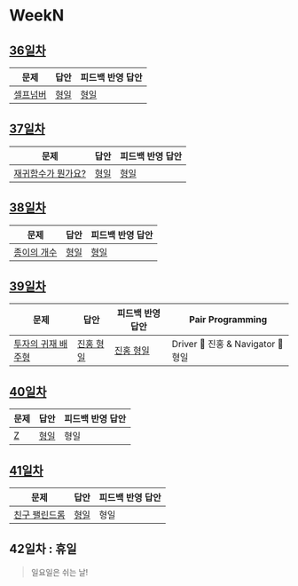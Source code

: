 # WeekN

## [36일차](Day36)

| 문제                                             | 답안                        | 피드백 반영 답안               |
| ------------------------------------------------ | --------------------------- | ------------------------------ |
| [셀프넘버](https://www.acmicpc.net/problem/4673) | [형일](Day36/bj4673_jhi.js) | [형일](Day36/bj4673_jhi_fb.js) |

## [37일차](Day37)

| 문제                                                        | 답안                         | 피드백 반영 답안                |
| ----------------------------------------------------------- | ---------------------------- | ------------------------------- |
| [재귀함수가 뭔가요?](https://www.acmicpc.net/problem/17478) | [형일](Day37/bj17478_jhi.js) | [형일](Day37/bj17478_jhi_fb.js) |

## [38일차](Day38)

| 문제                                                | 답안                        | 피드백 반영 답안               |
| --------------------------------------------------- | --------------------------- | ------------------------------ |
| [종이의 개수](https://www.acmicpc.net/problem/1780) | [형일](Day38/bj1780_jhi.js) | [형일](Day38/bj1780_jhi_fb.js) |

## [39일차](Day39)

| 문제                                                        | 답안                                 | 피드백 반영 답안                        | Pair Programming                   |
| ----------------------------------------------------------- | ------------------------------------ | --------------------------------------- | ---------------------------------- |
| [투자의 귀재 배주형](https://www.acmicpc.net/problem/19947) | [진홍 형일](Day39/bj19947_kjhjhi.js) | [진홍 형일](Day39/bj19947_kjhjhi_fb.js) | Driver 🚗 진홍 & Navigator 🧭 형일 |

## [40일차](Day40)

| 문제                                      | 답안                        | 피드백 반영 답안 |
| ----------------------------------------- | --------------------------- | ---------------- |
| [Z](https://www.acmicpc.net/problem/1074) | [형일](Day40/bj1074_jhi.js) | 형일             |

## [41일차](Day41)

| 문제                                                   | 답안                    | 피드백 반영 답안 |
| ------------------------------------------------------ | ----------------------- | ---------------- |
| [친구 팰린드롬](https://www.acmicpc.net/problem/15270) | [형일](Day15270_jhi.js) | 형일             |

## 42일차 : 휴일

> 일요일은 쉬는 날!
